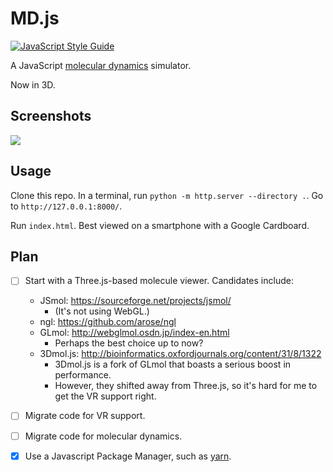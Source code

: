 # MD.js
[![JavaScript Style Guide](https://img.shields.io/badge/code_style-standard-brightgreen.svg)](https://standardjs.com)

A JavaScript [molecular dynamics](https://en.wikipedia.org/wiki/Molecular_dynamics) simulator.

Now in 3D.

## Screenshots

![](https://media0.giphy.com/media/boyW0pDMJDWqyLv96Z/giphy.gif)

## Usage

Clone this repo. In a terminal, run `python -m http.server --directory .`. Go to `http://127.0.0.1:8000/`.

Run `index.html`. Best viewed on a smartphone with a Google Cardboard.

## Plan

- [ ] Start with a Three.js-based molecule viewer.
  Candidates include:
  - JSmol: https://sourceforge.net/projects/jsmol/
    - (It's not using WebGL.)
  - ngl: https://github.com/arose/ngl
  - GLmol: http://webglmol.osdn.jp/index-en.html
    - Perhaps the best choice up to now?
  - 3Dmol.js: http://bioinformatics.oxfordjournals.org/content/31/8/1322
    - 3Dmol.js is a fork of GLmol that boasts a serious boost in performance.
    - However, they shifted away from Three.js, so it's hard for me to get the VR support right.

- [ ] Migrate code for VR support.
- [ ] Migrate code for molecular dynamics.
- [x] Use a Javascript Package Manager, such as [yarn](https://yarnpkg.com/zh-Hans/docs/install).
